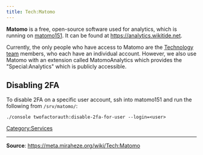 ```yaml
---
title: Tech:Matomo
---
```


**Matomo** is a free, open-source software used for analytics, which is running on [matomo151](https://meta.miraheze.org/wiki/Tech:Matomo151). It can be found at https://analytics.wikitide.net.

Currently, the only people who have access to Matomo are the [Technology team](https://meta.miraheze.org/wiki/Tech:Volunteers) members, who each have an individual account. However, we also use Matomo with an extension called MatomoAnalytics which provides the "Special:Analytics" which is publicly accessible.

## Disabling 2FA 

To disable 2FA on a specific user account, ssh into matomo151 and run the following from `/srv/matomo/`:

`./console twofactorauth:disable-2fa-for-user --login=<user>`

[Category:Services](https://meta.miraheze.org/wiki/Category:Services)

----
**Source**: https://meta.miraheze.org/wiki/Tech:Matomo
